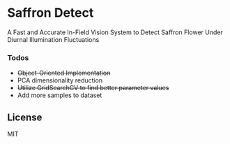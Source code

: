 # Saffron Detect
 A Fast and Accurate In-Field Vision System to Detect Saffron Flower Under Diurnal Illumination Fluctuations
 
 ### Todos

 - ~~Object-Oriented Implementation~~
 - PCA dimensionality reduction
 - ~~Utilize GridSearchCV to find better parameter values~~
 - Add more samples to dataset
 
License
----

MIT

